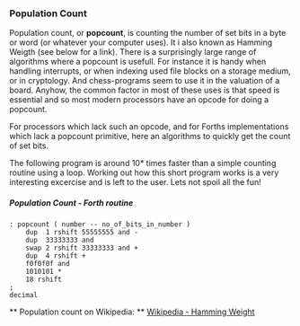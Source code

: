 ### Population Count

Population count, or **popcount**, is counting the number of set bits in a byte or word (or whatever your computer uses). It i also known as Hamming Weigth (see below for a link).
There is a surprisingly large range of algorithms where a popcount is usefull. For instance it is handy when handling interrupts, or when indexing used file blocks on a storage medium, or in cryptology. And chess-programs seem to use it in the valuation of a board. Anyhow, the common factor in most of these uses is that speed is essential and so most modern processors have an opcode for doing a popcount.

For processors which lack such an opcode, and for Forths implementations which lack a popcount primitive, here an algorithms to quickly get the count of set bits.

The following program is around 10* times faster than a simple counting routine using a loop. Working out how this short program works is a very interesting excercise and is left to the user. Lets not spoil all the fun!


##### Population Count - Forth routine
```hex
: popcount ( number -- no_of_bits_in_number )
	dup  1 rshift 55555555 and -
	dup  33333333 and
	swap 2 rshift 33333333 and +
	dup  4 rshift +
	f0f0f0f and
	1010101 *
	18 rshift
;
decimal
```

** Population count on Wikipedia: **
[Wikipedia - Hamming Weight](https://en.wikipedia.org/wiki/Hamming_weight) 

